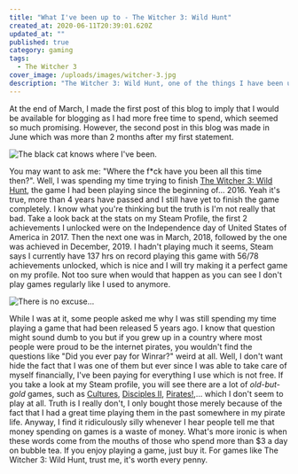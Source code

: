 ```yaml
---
title: "What I've been up to - The Witcher 3: Wild Hunt"
created_at: 2020-06-11T20:39:01.620Z
updated_at: ""
published: true
category: gaming
tags:
  - The Witcher 3
cover_image: /uploads/images/witcher-3.jpg
description: "The Witcher 3: Wild Hunt, one of the things I have been up to lately."
---
```

At the end of March, I made the first post of this blog to imply that I would be available for blogging as I had more free time to spend, which seemed so much promising. However, the second post in this blog was made in June which was more than 2 months after my first statement.

![The black cat knows where I've been.](https://steamuserimages-a.akamaihd.net/ugc/1028454286807318648/A67A184F65270C6A8AA015EBE2E3B64CFBF9EE46/)

You may want to ask me: "Where the f*ck have you been all this time then?". Well, I was spending my time trying to finish [The Witcher 3: Wild Hunt](https://store.steampowered.com/app/292030/The_Witcher_3_Wild_Hunt/), the game I had been playing since the beginning of... 2016. Yeah it's true, more than 4 years have passed and I still have yet to finish the game completely. I know what you're thinking but the truth is I'm not really that bad. Take a look back at the stats on my Steam Profile, the first 2 achievements I unlocked were on the Independence day of United States of America in 2017. Then the next one was in March, 2018, followed by the one was achieved in December, 2019. I hadn't playing much it seems, Steam says I currently have 137 hrs on record playing this game with 56/78 achievements unlocked, which is nice and I will try making it a perfect game on my profile. Not too sure when would that happen as you can see I don't play games regularly like I used to anymore.

![There is no excuse...](https://steamuserimages-a.akamaihd.net/ugc/804386254727303598/AC283FA374347E0A6A7925786A1490CAFA42ABCE/)

While I was at it, some people asked me why I was still spending my time playing a game that had been released 5 years ago. I know that question might sound dumb to you but if you grew up in a country where most people were proud to be the internet pirates, you wouldn't find the questions like "Did you ever pay for Winrar?" weird at all. Well, I don't want hide the fact that I was one of them but ever since I was able to take care of myself financially, I've been paying for everything I use which is not free. If you take a look at my Steam profile, you will see there are a lot of *old-but-gold* games, such as [Cultures](https://store.steampowered.com/app/351870/Cultures__8th_Wonder_of_the_World/), [Disciples II](https://store.steampowered.com/app/1640/Disciples_II_Galleans_Return/), [Pirates!](https://store.steampowered.com/app/3920/Sid_Meiers_Pirates/),... which I don't seem to play at all. Truth is I really don't, I only bought those merely because of the fact that I had a great time playing them in the past somewhere in my pirate life. Anyway, I find it ridiculously silly whenever I hear people tell me that money spending on games is a waste of money. What's more ironic is when these words come from the mouths of those who spend more than $3 a day on bubble tea. If you enjoy playing a game, just buy it. For games like The Witcher 3: Wild Hunt, trust me, it's worth every penny.